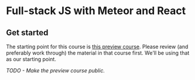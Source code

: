 # Full-stack JS with Meteor and React

## Get started
The starting point for this course is [this preview course](https://www.gitbook.com/book/codechron/fullstack-js-preview/details).  Please review (and preferably work through) the material in that course first.  We'll be using that as our starting point.

_TODO - Make the preview course public._
